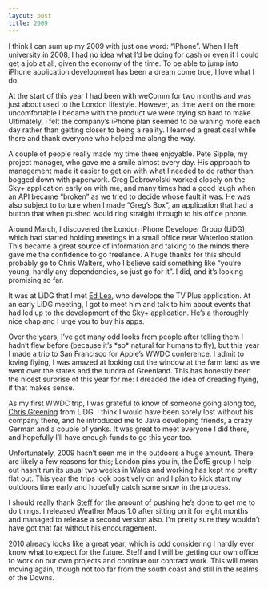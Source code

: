 ```yaml
---
layout: post
title: 2009
---
```


<p>I think I can sum up my 2009 with just one word: “iPhone”. When I left university in 2008, I had no idea what I’d be doing for cash or even if I could get a job at all, given the economy of the time. To be able to jump into iPhone application development has been a dream come true, I love what I do.</p>
<p>At the start of this year I had been with weComm for two months and was just about used to the London lifestyle. However, as time went on the more uncomfortable I became with the product we were trying so hard to make. Ultimately, I felt the company’s  iPhone plan seemed to be waning more each day rather than getting closer to being a reality. I learned a great deal while there and thank everyone who helped me along the way.</p>
<p>A couple of people really made my time there enjoyable. Pete Sipple, my project manager, who gave me a smile almost every day. His approach to management made it easier to get on with what I needed to do rather than bogged down with paperwork. Greg Dobrowolski worked closely on the Sky+ application early on with me, and many times had a good laugh when an API became “broken” as we tried to decide whose fault it was. He was also subject to torture when I made “Greg’s Box”, an application that had a button that when pushed would ring straight through to his office phone.</p>
<p>Around March, I discovered the London iPhone Developer Group (LiDG), which had started holding meetings in a small office near Waterloo station. This became a great source of information and talking to the minds there gave me the confidence to go freelance. A huge thanks for this should probably go to Chris Walters, who I believe said something like “you’re young, hardly any dependencies, so just go for it”. I did, and it&#8217;s looking promising so far.</p>
<p>It was at LiDG that I met <a href="http://www.edlea.net/" target="_blank">Ed Lea</a>, who develops the TV Plus application. At an early LiDG meeting, I got to meet him and talk to him about events that had led up to the development of the Sky+ application. He&#8217;s a thoroughly nice chap and I urge you to buy his apps.</p>
<p>Over the years, I’ve got many odd looks from people after telling them I hadn’t flew before (because it’s *so* natural for humans to fly), but this year I made a trip to San Francisco for Apple’s WWDC conference. I admit to loving flying, I was amazed at looking out the window at the farm land as we went over the states and the tundra of Greenland. This has honestly been the nicest surprise of this year for me: I dreaded the idea of dreading flying, if that makes sense.</p>
<p>As my first WWDC trip, I was grateful to know of someone going along too, <a href="http://www.cmgresearch.com/" target="_blank">Chris Greening</a> from LiDG. I think I would have been sorely lost without his company there, and he introduced me to Java developing friends, a crazy German and a couple of yanks. It was great to meet everyone I did there, and hopefully I&#8217;ll have enough funds to go this year too.</p>
<p>Unfortunately, 2009 hasn’t seen me in the outdoors a huge amount. There are likely a few reasons for this; London pins you in, the DofE group I help out hasn’t run its usual two weeks in Wales and working has kept me pretty flat out. This year the trips look positively on and I plan to kick start my outdoors time early and hopefully catch some snow in the process.</p>
<p>I should really thank <a href="http://steffanwilliams.co.uk/" target="_blank">Steff</a> for the amount of pushing he&#8217;s done to get me to do things. I released Weather Maps 1.0 after sitting on it for eight months and managed to release a second version also. I&#8217;m pretty sure they wouldn&#8217;t have got that far without his encouragement.</p>
<p>2010 already looks like a great year, which is odd considering I hardly ever know what to expect for the future. Steff and I will be getting our own office to work on our own projects and continue our contract work. This will mean moving again, though not too far from the south coast and still in the realms of the Downs.</p>